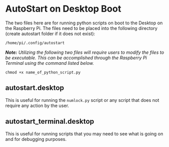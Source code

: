 # AutoStart on Desktop Boot
The two files here are for running python scripts on boot to the Desktop on the Raspberry Pi. 
The files need to be placed into the following directory (create autostart folder if it does not exist):
```
/home/pi/.config/autostart
```

***Note:** Utilizing the following two files will require users to modify the files to be executable. This can be accomplished through the Raspberry Pi Terminal using the command listed below.*
```terminal
chmod +x name_of_python_script.py
```


## autostart.desktop
This is useful for running the `numlock.py` script or any script that does not require any action by the user.

## autostart_terminal.desktop
This is useful for running scripts that you may need to see what is going on and for debugging purposes.
